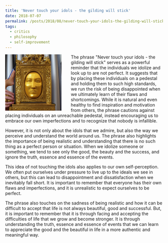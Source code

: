 ```yaml
---
title: 'Never touch your idols - the gilding will stick'
date: 2018-07-07
permalink: /posts/2018/08/never-touch-your-idols-the-gilding-will-stick/
tags:
  - critics
  - philosophy
  - self-improvement
---
```


<img width="180" alt="matrix" src="/images/posts/never-touch-your-idols-the-gilding-will-stick.png" style="float: left; margin-right: 30px;" /> The phrase "Never touch your idols - the gilding will stick" serves as a powerful reminder that the individuals we idolize and look up to are not perfect. It suggests that by placing these individuals on a pedestal and holding them to such high standards, we run the risk of being disappointed when we ultimately learn of their flaws and shortcomings. While it is natural and even healthy to find inspiration and motivation from others, the phrase cautions against placing individuals on an unreachable pedestal, instead encouraging us to embrace our own imperfections and to recognize that nobody is infallible.

However, it is not only about the idols that we admire, but also the way we perceive and understand the world around us. The phrase also highlights the importance of being realistic and understanding that there is no such thing as a perfect person or situation. When we idolize someone or something, we tend to see only the good, the beauty and the success, and ignore the truth, essence and essence of the events.

This idea of not touching the idols also applies to our own self-perception. We often put ourselves under pressure to live up to the ideals we see in others, but this can lead to disappointment and dissatisfaction when we inevitably fall short. It is important to remember that everyone has their own flaws and imperfections, and it is unrealistic to expect ourselves to be perfect.

The phrase also touches on the sadness of being realistic and how it can be difficult to accept that life is not always beautiful, good and successful. But, it is important to remember that it is through facing and accepting the difficulties of life that we grow and become stronger. It is through understanding the truth, essence and essence of events that we can learn to appreciate the good and the beautiful in life in a more authentic and meaningful way.

